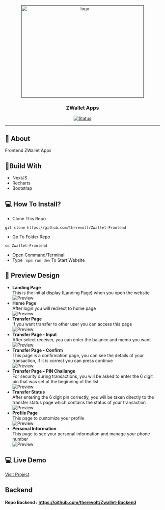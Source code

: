 <p align="center">
  <a href="" rel="noopener">
 <img width=400px height=300px src="https://i.ibb.co/PWw6SGx/image-2021-04-19-075223.png" alt="logo"></a>
</p>
<h3 align="center">ZWallet Apps</h3>
<div align="center">
  
[![Status](https://img.shields.io/website?down_color=red&down_message=Offline&up_color=green&up_message=Online&url=https%3A%2F%2Ftickitz-web.netlify.app)](https://tickitz-web.netlify.app)

</div>

---

## 🧐 About
Frontend ZWallet Apps

## 🔖Build With
- NextJS
- Recharts
- Bootstrap

## 💻 How To Install?
- Clone This Repo
```
git clone https://github.com/therevolt/Zwallet-Frontend
```
- Go To Folder Repo
```
cd Zwallet-Frontend
```
- Open Command/Terminal
- Type ``` npm run dev``` To Start Website

## 🔎 Preview Design <a name = "preview"></a>
- <b>Landing Page</b>
<br/> This is the initial display (Landing Page) when you open the website
<br/> ![Preview](https://i.ibb.co/RBvjMhh/Untitled-design-17.png)
- <b>Home Page</b>
<br/>After login you will redirect to home page
<br/> ![Preview](https://raw.githubusercontent.com/therevolt/Zwallet-Frontend/master/preview/Home-Pages%20(1).png)
- <b>Transfer Page</b>
<br/>If you want transfer to other user you can access this page
<br/> ![Preview](https://raw.githubusercontent.com/therevolt/Zwallet-Frontend/master/preview/Transfer-Pages%20(1).png)
- <b>Transfer Page - Input</b>
<br/>After select receiver, you can enter the balance and memo you want
<br/> ![Preview](https://raw.githubusercontent.com/therevolt/Zwallet-Frontend/master/preview/Transfers.png)
- <b>Transfer Page - Confirm</b>
<br/>This page is a confirmation page, you can see the details of your transaction, if it is correct you can press continue
<br/> ![Preview](https://raw.githubusercontent.com/therevolt/Zwallet-Frontend/master/preview/Transfer-Status.png)
- <b>Transfer Page - PIN Challange</b>
<br/>For security during transactions, you will be asked to enter the 6 digit pin that was set at the beginning of the list
<br/> ![Preview](https://raw.githubusercontent.com/therevolt/Zwallet-Frontend/master/preview/Transfer-Status%201.png)
- <b>Transfer Status</b>
<br/>After entering the 6 digit pin correctly, you will be taken directly to the transfer status page which contains the status of your transaction
<br/> ![Preview](https://raw.githubusercontent.com/therevolt/Zwallet-Frontend/master/preview/Transfer-Status%202.png)
- <b>Profile Page</b>
<br/>This page to customize your profile
<br/> ![Preview](https://raw.githubusercontent.com/therevolt/Zwallet-Frontend/master/preview/Profile-Pages.png)
- <b>Personal Information</b>
<br/>This page to see your personal information and manage your phone number
<br/> ![Preview](https://raw.githubusercontent.com/therevolt/Zwallet-Frontend/master/preview/Personal-Information.png)


## 💻 Live Demo <a name = "live_demo"></a>
[Visit Project](https://zwallet-new.vercel.app)

## Backend
#### Repo Backend : https://github.com/therevolt/Zwallet-Backend
